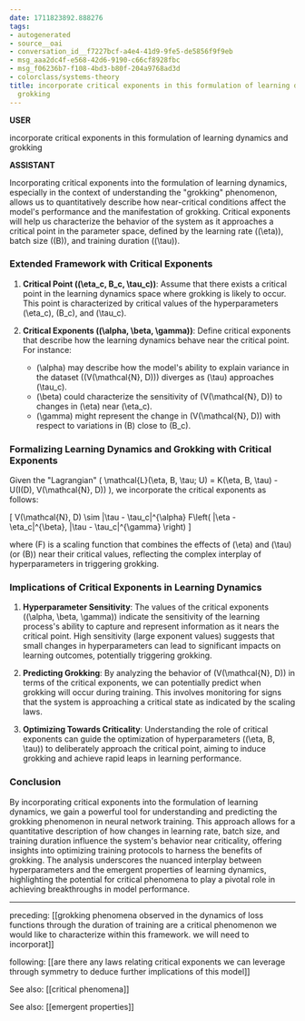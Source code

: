 ```yaml
---
date: 1711823892.888276
tags:
- autogenerated
- source__oai
- conversation_id__f7227bcf-a4e4-41d9-9fe5-de5856f9f9eb
- msg_aaa2dc4f-e568-42d6-9190-c66cf8928fbc
- msg_f06236b7-f108-4bd3-b80f-204a9768ad3d
- colorclass/systems-theory
title: incorporate critical exponents in this formulation of learning dynamics and
  grokking
---
```


**USER**

incorporate critical exponents in this formulation of learning dynamics and grokking


**ASSISTANT**

Incorporating critical exponents into the formulation of learning dynamics, especially in the context of understanding the "grokking" phenomenon, allows us to quantitatively describe how near-critical conditions affect the model's performance and the manifestation of grokking. Critical exponents will help us characterize the behavior of the system as it approaches a critical point in the parameter space, defined by the learning rate (\(\eta\)), batch size (\(B\)), and training duration (\(\tau\)).

### Extended Framework with Critical Exponents

1. **Critical Point \((\eta_c, B_c, \tau_c)\)**: Assume that there exists a critical point in the learning dynamics space where grokking is likely to occur. This point is characterized by critical values of the hyperparameters \(\eta_c\), \(B_c\), and \(\tau_c\).

2. **Critical Exponents \((\alpha, \beta, \gamma)\)**: Define critical exponents that describe how the learning dynamics behave near the critical point. For instance:
   - \(\alpha\) may describe how the model's ability to explain variance in the dataset (\(V(\mathcal{N}, D)\)) diverges as \(\tau\) approaches \(\tau_c\).
   - \(\beta\) could characterize the sensitivity of \(V(\mathcal{N}, D)\) to changes in \(\eta\) near \(\eta_c\).
   - \(\gamma\) might represent the change in \(V(\mathcal{N}, D)\) with respect to variations in \(B\) close to \(B_c\).

### Formalizing Learning Dynamics and Grokking with Critical Exponents

Given the "Lagrangian" \( \mathcal{L}(\eta, B, \tau; U) = K(\eta, B, \tau) - U(I(D), V(\mathcal{N}, D)) \), we incorporate the critical exponents as follows:

\[ V(\mathcal{N}, D) \sim |\tau - \tau_c|^{\alpha} F\left( |\eta - \eta_c|^{\beta}, |\tau - \tau_c|^{\gamma} \right) \]

where \(F\) is a scaling function that combines the effects of \(\eta\) and \(\tau\) (or \(B\)) near their critical values, reflecting the complex interplay of hyperparameters in triggering grokking.

### Implications of Critical Exponents in Learning Dynamics

1. **Hyperparameter Sensitivity**: The values of the critical exponents (\(\alpha, \beta, \gamma\)) indicate the sensitivity of the learning process's ability to capture and represent information as it nears the critical point. High sensitivity (large exponent values) suggests that small changes in hyperparameters can lead to significant impacts on learning outcomes, potentially triggering grokking.

2. **Predicting Grokking**: By analyzing the behavior of \(V(\mathcal{N}, D)\) in terms of the critical exponents, we can potentially predict when grokking will occur during training. This involves monitoring for signs that the system is approaching a critical state as indicated by the scaling laws.

3. **Optimizing Towards Criticality**: Understanding the role of critical exponents can guide the optimization of hyperparameters (\(\eta, B, \tau\)) to deliberately approach the critical point, aiming to induce grokking and achieve rapid leaps in learning performance.

### Conclusion

By incorporating critical exponents into the formulation of learning dynamics, we gain a powerful tool for understanding and predicting the grokking phenomenon in neural network training. This approach allows for a quantitative description of how changes in learning rate, batch size, and training duration influence the system's behavior near criticality, offering insights into optimizing training protocols to harness the benefits of grokking. The analysis underscores the nuanced interplay between hyperparameters and the emergent properties of learning dynamics, highlighting the potential for critical phenomena to play a pivotal role in achieving breakthroughs in model performance.


---

preceding: [[grokking phenomena observed in the dynamics of loss functions through the duration of training are a critical phenomenon we would like to characterize within this framework. we will need to incorporat]]  


following: [[are there any laws relating critical exponents we can leverage through symmetry to deduce further implications of this model]]

See also: [[critical phenomena]]


See also: [[emergent properties]]